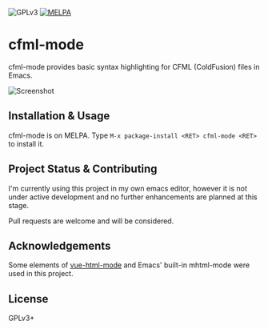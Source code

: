 ![GPLv3](https://img.shields.io/badge/license-GPLv3-brightgreen.svg)
[![MELPA](http://melpa.org/packages/cfml-mode-badge.svg)](http://melpa.org/#/cfml-mode)

# cfml-mode

cfml-mode provides basic syntax highlighting for CFML (ColdFusion) files in Emacs.

![Screenshot](example.png)

## Installation & Usage
cfml-mode is on MELPA. Type `M-x package-install <RET> cfml-mode <RET>`
to install it.

## Project Status & Contributing
I'm currently using this project in my own emacs editor, however it is not under active development and no further enhancements are planned at this stage.

Pull requests are welcome and will be considered.

## Acknowledgements

Some elements of [vue-html-mode](https://github.com/AdamNiederer/vue-html-mode) and Emacs' built-in mhtml-mode were used in this project.

## License
GPLv3+
